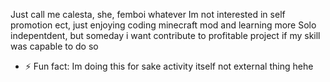 Just call me calesta, she, femboi whatever
Im not interested in self promotion ect, 
just enjoying coding minecraft mod and learning more
Solo indepentdent, but someday i want contribute to profitable project if my skill was capable to do so

- ⚡ Fun fact: Im doing this for sake activity itself not external thing hehe

<!---
Calest4/Calest4 is a ✨ special ✨ repository because its `README.md` (this file) appears on your GitHub profile.
You can click the Preview link to take a look at your changes.
--->
